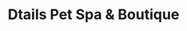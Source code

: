 ---
title: "Dtails Pet Spa & Boutique"
url: /smithfield/dtails-pet-spa-and-boutique/
shop: pet grooming
---